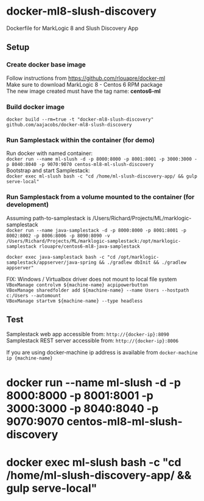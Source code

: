# docker-ml8-slush-discovery
Dockerfile for MarkLogic 8 and Slush Discovery App

## Setup
### Create docker base image   
Follow instructions from https://github.com/rlouapre/docker-ml  
Make sure to download MarkLogic 8 - Centos 6 RPM package  
The new image created must have the tag name: **centos6-ml**

### Build docker image  
```docker build --rm=true -t "docker-ml8-slush-discovery" github.com/aajacobs/docker-ml8-slush-discovery```  

### Run Samplestack within the container (for demo)  
Run docker with named container:  
```docker run --name ml-slush -d -p 8000:8000 -p 8001:8001 -p 3000:3000 -p 8040:8040 -p 9070:9070 centos-ml8-ml-slush-discovery```  
Bootstrap and start Samplestack:  
```docker exec ml-slush bash -c "cd /home/ml-slush-discovery-app/ && gulp serve-local"```  








### Run Samplestack from a volume mounted to the container (for development)  
Assuming path-to-samplestack is /Users/Richard/Projects/ML/marklogic-samplestack  
```docker run --name java-samplestack -d -p 8000:8000 -p 8001:8001 -p 8002:8002 -p 8006:8006 -p 8090:8090 -v /Users/Richard/Projects/ML/marklogic-samplestack:/opt/marklogic-samplestack rlouapre/centos6-ml8-java-samplestack```  

```docker exec java-samplestack bash -c "cd /opt/marklogic-samplestack/appserver/java-spring && ./gradlew dbInit && ./gradlew appserver"```  

FIX: Windows / Virtualbox driver does not mount to local file system  
```VBoxManage controlvm ${machine-name} acpipowerbutton```  
```VBoxManage sharedfolder add ${machine-name} --name Users --hostpath c:/Users --automount```  
```VBoxManage startvm ${machine-name} --type headless```  

## Test

Samplestack web app accessible from: ```http://{docker-ip}:8090```  
Samplestack REST server accessible from: ```http://{docker-ip}:8006```  

If you are using docker-machine ip address is available from ```docker-machine ip {machine-name}```


# docker run --name ml-slush -d -p 8000:8000 -p 8001:8001 -p 3000:3000 -p 8040:8040 -p 9070:9070 centos-ml8-ml-slush-discovery
# docker exec ml-slush bash -c "cd /home/ml-slush-discovery-app/ && gulp serve-local"
